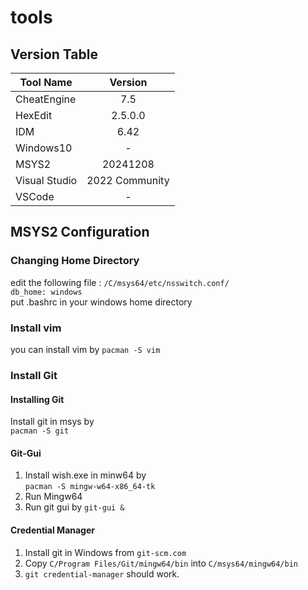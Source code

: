 # tools
## Version Table
| Tool Name     | Version       |
| ------------- |:-------------:|
| CheatEngine   | 7.5           |
| HexEdit       | 2.5.0.0       |
| IDM           | 6.42          |
| Windows10     | -             |
| MSYS2         | 20241208      |
| Visual Studio | 2022 Community|
| VSCode        | -             |
## MSYS2 Configuration
### Changing Home Directory
edit the following file : `/C/msys64/etc/nsswitch.conf/`  
`db_home: windows`  
put .bashrc in your windows home directory  

### Install vim
you can install vim by `pacman -S vim`  

### Install Git
#### Installing Git
Install git in msys by  
`pacman -S git`  
#### Git-Gui
1. Install wish.exe in minw64 by  
`pacman -S mingw-w64-x86_64-tk`  
2. Run Mingw64
3. Run git gui by `git-gui &`
#### Credential Manager
1. Install git in Windows from `git-scm.com`
2. Copy `C/Program Files/Git/mingw64/bin` into `C/msys64/mingw64/bin`
3. `git credential-manager` should work.

